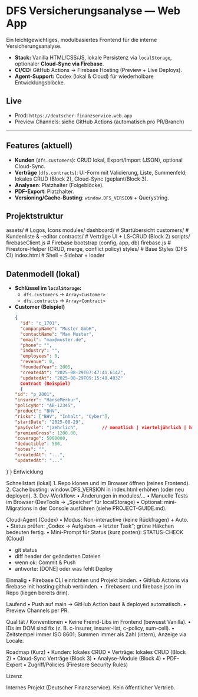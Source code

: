 # DFS Versicherungsanalyse — Web App

Ein leichtgewichtiges, modulbasiertes Frontend für die interne Versicherungsanalyse.
- **Stack:** Vanilla HTML/CSS/JS, lokale Persistenz via `localStorage`, optionaler **Cloud-Sync via Firebase**.
- **CI/CD:** GitHub Actions → Firebase Hosting (Preview + Live Deploys).
- **Agent-Support:** Codex (lokal & Cloud) für wiederholbare Entwicklungsblöcke.

## Live
- Prod: `https://deutscher-finanzservice.web.app`  
- Preview Channels: siehe GitHub Actions (automatisch pro PR/Branch)

---

## Features (aktuell)
- **Kunden** (`dfs.customers`): CRUD lokal, Export/Import (JSON), optional Cloud-Sync.
- **Verträge** (`dfs.contracts`): UI-Form mit Validierung, Liste, Summenfeld; lokales CRUD (Block 2), Cloud-Sync (geplant/Block 3).
- **Analysen**: Platzhalter (Folgeblöcke).
- **PDF-Export**: Platzhalter.
- **Versioning/Cache-Busting**: `window.DFS_VERSION` + Querystring.

## Projektstruktur
assets/              # Logos, Icons
modules/
dashboard/         # Startübersicht
customers/         # Kundenliste & -editor
contracts/         # Verträge UI + LS-CRUD (Block 2)
scripts/
firebaseClient.js  # Firebase bootstrap (config, app, db)
firebase.js        # Firestore-Helper (CRUD, merge, conflict policy)
styles/              # Base Styles (DFS CI)
index.html           # Shell + Sidebar +  loader
## Datenmodell (lokal)
- **Schlüssel im `localStorage`:**
  - `dfs.customers` → `Array<Customer>`
  - `dfs.contracts` → `Array<Contract>`
- **Customer (Beispiel)**
  ```json
  {
    "id": "c_1701",
    "companyName": "Muster GmbH",
    "contactName": "Max Muster",
    "email": "max@muster.de",
    "phone": "",
    "industry": "",
    "employees": 0,
    "revenue": 0,
    "foundedYear": 2005,
    "createdAt": "2025-08-29T07:47:41.614Z",
    "updatedAt": "2025-08-29T09:15:48.483Z"
    Contract (Beispiel)
    {
  "id": "p_2001",
  "insurer": "HanseMerkur",
  "policyNo": "AB-12345",
  "product": "BHV",
  "risks": ["BHV", "Inhalt", "Cyber"],
  "startDate": "2025-08-29",
  "payCycle": "jaehrlich",         // monatlich | vierteljährlich | halbjährlich | jährlich
  "premiumGross": 1200.00,
  "coverage": 5000000,
  "deductible": 500,
  "notes": "",
  "createdAt": "...",
  "updatedAt": "..."
}
  }
  Entwicklung

Schnellstart (lokal)
	1.	Repo klonen und im Browser öffnen (reines Frontend).
	2.	Cache busting: window.DFS_VERSION in index.html erhöhen (oder neu deployen).
	3.	Dev-Workflow:
	•	Änderungen in modules/...
	•	Manuelle Tests im Browser (DevTools → „Speicher“ für localStorage)
	•	Optional: mini-Migrations in der Console ausführen (siehe PROJECT-GUIDE.md).

Cloud-Agent (Codex)
	•	Modus: Non-interactive (keine Rückfragen) + Auto.
	•	Status prüfen: „Codex → Aufgaben → letzter Task“; grüne Häkchen bedeuten fertig.
	•	Mini-Prompt für Status (kurz posten):
    STATUS-CHECK (Cloud)
- git status
- diff header der geänderten Dateien
- wenn ok: Commit & Push
- antworte: [DONE] oder was fehlt
Deploy

Einmalig
	•	Firebase CLI einrichten und Projekt binden.
	•	GitHub Actions via firebase init hosting:github verbinden.
	•	.firebaserc und firebase.json im Repo (liegen bereits drin).

Laufend
	•	Push auf main → GitHub Action baut & deployed automatisch.
	•	Preview Channels per PR.

Qualität / Konventionen
	•	Keine Fremd-Libs im Frontend (bewusst Vanilla).
	•	IDs im DOM sind fix (z. B. c-insurer, insurer-list, c-policy, sum-cell).
	•	Zeitstempel immer ISO 8601; Summen immer als Zahl (intern), Anzeige via Locale.

Roadmap (Kurz)
	•	Kunden: lokales CRUD
	•	Verträge: lokales CRUD (Block 2)
	•	Cloud-Sync Verträge (Block 3)
	•	Analyse-Module (Block 4)
	•	PDF-Export
	•	Zugriff/Policies (Firestore Security Rules)

Lizenz

Internes Projekt (Deutscher Finanzservice). Kein öffentlicher Vertrieb.